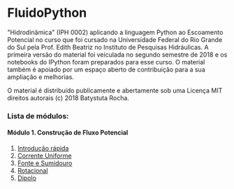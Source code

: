 # FluidoPython

"Hidrodinâmica" (IPH 0002) aplicando a linguagem Python ao Escoamento Potencial no curso que foi cursado na
Universidade Federal do Rio Grande do Sul pela Prof. Edith Beatriz no Instituto de Pesquisas Hidráulicas.
A primeira versão do material foi veiculada no segundo semestre de 2018 e os notebooks do IPython foram preparados para esse curso.
O material também é apoiado por um espaço aberto de contribuição para a sua ampliação e melhorias.

O material é distribuído publicamente e abertamente sob uma Licença MIT direitos autorais (c) 2018 Batystuta Rocha.

### Lista de módulos:

#### Módulo 1. Construção de Fluxo Potencial

1. [Introdução rápida]()
2. [Corrente Uniforme]()
3. [Fonte e Sumidouro]()
4. [Rotacional]()
5. [Dipolo]()
